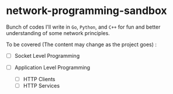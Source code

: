 # network-programming-sandbox

Bunch of codes I'll write in `Go`, `Python`, and `C++` for fun and better understanding of some network principles.

To be covered (The content may change as the project goes) : 

- [ ] Socket Level Programming

- [ ] Application Level Programming
    - [ ] HTTP Clients
    - [ ] HTTP Services